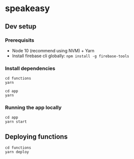 # speakeasy

## Dev setup

### Prerequisits

- Node 10 (recommend using NVM) + Yarn
- Install firebase cli globally: `npm install -g firebase-tools`

### Install dependencies

```
cd functions
yarn
```

```
cd app
yarn
```

### Running the app locally
```
cd app
yarn start
```

## Deploying functions

```
cd functions
yarn deploy
```
